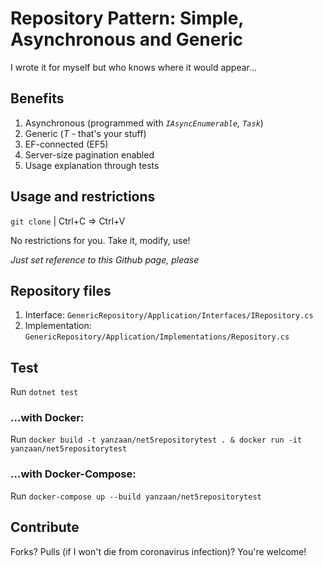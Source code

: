 # Repository Pattern: Simple, Asynchronous and Generic
I wrote it for myself but who knows where it would appear...

## Benefits
1. Asynchronous (programmed with *``IAsyncEnumerable``, ``Task``*)
2. Generic (*T* - that's your stuff)
3. EF-connected (EF5)
4. Server-size pagination enabled
5. Usage explanation through tests

## Usage and restrictions
``git clone`` | Ctrl+C => Ctrl+V
  
No restrictions for you. Take it, modify, use!
  
*Just set reference to this Github page, please*

## Repository files
1. Interface: ``GenericRepository/Application/Interfaces/IRepository.cs``
2. Implementation: ``GenericRepository/Application/Implementations/Repository.cs``

## Test
Run ``dotnet test``

### ...with Docker:
Run ``docker build -t yanzaan/net5repositorytest . & docker run -it yanzaan/net5repositorytest``

### ...with Docker-Compose:
Run ``docker-compose up --build yanzaan/net5repositorytest``

## Contribute
Forks? Pulls (if I won't die from coronavirus infection)? You're welcome!
